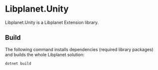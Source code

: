 Libplanet.Unity
=========

Libplanet.Unity is a Libplanet Extension library.


Build
-----

The following command installs dependencies (required library packages) and
builds the whole Libplanet solution:

~~~~~~~~ bash
dotnet build
~~~~~~~~
